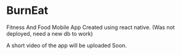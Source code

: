 # BurnEat

Fitness And Food Mobile App
Created using react native.
(Was not deployed, need a new db to work)

A short video of the app will be uploaded
Soon.
